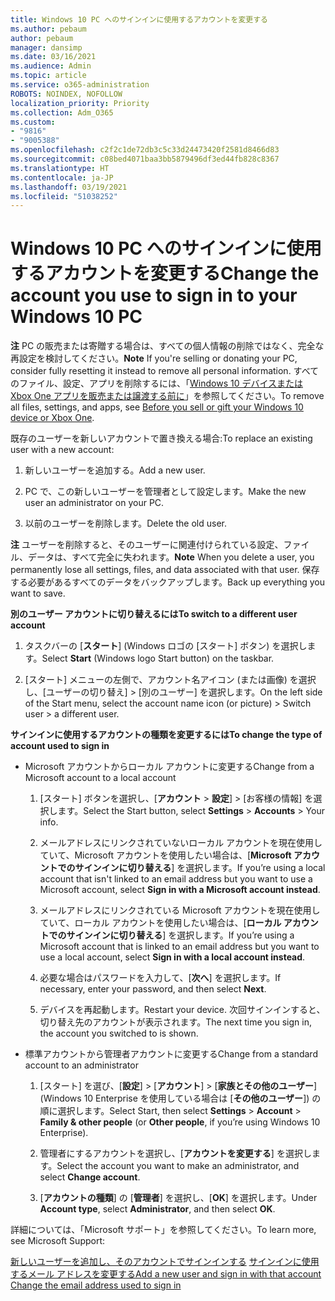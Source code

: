 ```yaml
---
title: Windows 10 PC へのサインインに使用するアカウントを変更する
ms.author: pebaum
author: pebaum
manager: dansimp
ms.date: 03/16/2021
ms.audience: Admin
ms.topic: article
ms.service: o365-administration
ROBOTS: NOINDEX, NOFOLLOW
localization_priority: Priority
ms.collection: Adm_O365
ms.custom:
- "9816"
- "9005388"
ms.openlocfilehash: c2f2c1de72db3c5c33d24473420f2581d8466d83
ms.sourcegitcommit: c08bed4071baa3bb5879496df3ed44fb828c8367
ms.translationtype: HT
ms.contentlocale: ja-JP
ms.lasthandoff: 03/19/2021
ms.locfileid: "51038252"
---
```

# <a name="change-the-account-you-use-to-sign-in-to-your-windows-10-pc"></a><span data-ttu-id="b28cd-102">Windows 10 PC へのサインインに使用するアカウントを変更する</span><span class="sxs-lookup"><span data-stu-id="b28cd-102">Change the account you use to sign in to your Windows 10 PC</span></span>

<span data-ttu-id="b28cd-103">**注** PC の販売または寄贈する場合は、すべての個人情報の削除ではなく、完全な再設定を検討してください。</span><span class="sxs-lookup"><span data-stu-id="b28cd-103">**Note** If you're selling or donating your PC, consider fully resetting it instead to remove all personal information.</span></span> <span data-ttu-id="b28cd-104">すべてのファイル、設定、アプリを削除するには、「[Windows 10 デバイスまたは Xbox One アプリを販売または譲渡する前に](https://support.microsoft.com/help/10547/microsoft-account-selling-gifting-windows-10-device-xbox-one)」を参照してください。</span><span class="sxs-lookup"><span data-stu-id="b28cd-104">To remove all files, settings, and apps, see [Before you sell or gift your Windows 10 device or Xbox One](https://support.microsoft.com/help/10547/microsoft-account-selling-gifting-windows-10-device-xbox-one).</span></span>

<span data-ttu-id="b28cd-105">既存のユーザーを新しいアカウントで置き換える場合:</span><span class="sxs-lookup"><span data-stu-id="b28cd-105">To replace an existing user with a new account:</span></span>

1. <span data-ttu-id="b28cd-106">新しいユーザーを追加する。</span><span class="sxs-lookup"><span data-stu-id="b28cd-106">Add a new user.</span></span>

1. <span data-ttu-id="b28cd-107">PC で、この新しいユーザーを管理者として設定します。</span><span class="sxs-lookup"><span data-stu-id="b28cd-107">Make the new user an administrator on your PC.</span></span>

1. <span data-ttu-id="b28cd-108">以前のユーザーを削除します。</span><span class="sxs-lookup"><span data-stu-id="b28cd-108">Delete the old user.</span></span>

<span data-ttu-id="b28cd-109">**注** ユーザーを削除すると、そのユーザーに関連付けられている設定、ファイル、データは、すべて完全に失われます。</span><span class="sxs-lookup"><span data-stu-id="b28cd-109">**Note** When you delete a user, you permanently lose all settings, files, and data associated with that user.</span></span> <span data-ttu-id="b28cd-110">保存する必要があるすべてのデータをバックアップします。</span><span class="sxs-lookup"><span data-stu-id="b28cd-110">Back up everything you want to save.</span></span>

<span data-ttu-id="b28cd-111">**別のユーザー アカウントに切り替えるには**</span><span class="sxs-lookup"><span data-stu-id="b28cd-111">**To switch to a different user account**</span></span>

1. <span data-ttu-id="b28cd-112">タスクバーの [**スタート**] (Windows ロゴの [スタート] ボタン) を選択します。</span><span class="sxs-lookup"><span data-stu-id="b28cd-112">Select **Start** (Windows logo Start button) on the taskbar.</span></span> 

1. <span data-ttu-id="b28cd-113">[スタート] メニューの左側で、アカウント名アイコン (または画像) を選択し、[ユーザーの切り替え] > [別のユーザー] を選択します。</span><span class="sxs-lookup"><span data-stu-id="b28cd-113">On the left side of the Start menu, select the account name icon (or picture) > Switch user > a different user.</span></span>

<span data-ttu-id="b28cd-114">**サインインに使用するアカウントの種類を変更するには**</span><span class="sxs-lookup"><span data-stu-id="b28cd-114">**To change the type of account used to sign in**</span></span>

- <span data-ttu-id="b28cd-115">Microsoft アカウントからローカル アカウントに変更する</span><span class="sxs-lookup"><span data-stu-id="b28cd-115">Change from a Microsoft account to a local account</span></span>

    1. <span data-ttu-id="b28cd-116">[スタート] ボタンを選択し、[**アカウント** > **設定**] > [お客様の情報] を選択します。</span><span class="sxs-lookup"><span data-stu-id="b28cd-116">Select the Start button, select **Settings** > **Accounts** > Your info.</span></span>

    1. <span data-ttu-id="b28cd-117">メールアドレスにリンクされていないローカル アカウントを現在使用していて、Microsoft アカウントを使用したい場合は、[**Microsoft アカウントでのサインインに切り替える**] を選択します。</span><span class="sxs-lookup"><span data-stu-id="b28cd-117">If you’re using a local account that isn't linked to an email address but you want to use a Microsoft account, select **Sign in with a Microsoft account instead**.</span></span>

    1. <span data-ttu-id="b28cd-118">メールアドレスにリンクされている Microsoft アカウントを現在使用していて、ローカル アカウントを使用したい場合は、[**ローカル アカウントでのサインインに切り替える**] を選択します。</span><span class="sxs-lookup"><span data-stu-id="b28cd-118">If you’re using a Microsoft account that is linked to an email address but you want to use a local account, select **Sign in with a local account instead**.</span></span>

    1. <span data-ttu-id="b28cd-119">必要な場合はパスワードを入力して、[**次へ**] を選択します。</span><span class="sxs-lookup"><span data-stu-id="b28cd-119">If necessary, enter your password, and then select **Next**.</span></span>

    1. <span data-ttu-id="b28cd-120">デバイスを再起動します。</span><span class="sxs-lookup"><span data-stu-id="b28cd-120">Restart your device.</span></span> <span data-ttu-id="b28cd-121">次回サインインすると、切り替え先のアカウントが表示されます。</span><span class="sxs-lookup"><span data-stu-id="b28cd-121">The next time you sign in, the account you switched to is shown.</span></span>

- <span data-ttu-id="b28cd-122">標準アカウントから管理者アカウントに変更する</span><span class="sxs-lookup"><span data-stu-id="b28cd-122">Change from a standard account to an administrator</span></span>

    1. <span data-ttu-id="b28cd-123">[スタート] を選び、[**設定**]  >  [**アカウント**]  >  [**家族とその他のユーザー**] (Windows 10 Enterprise を使用している場合は [**その他のユーザー**]) の順に選択します。</span><span class="sxs-lookup"><span data-stu-id="b28cd-123">Select Start, then select **Settings** > **Account** > **Family & other people** (or **Other people**, if you’re using Windows 10 Enterprise).</span></span>

    1. <span data-ttu-id="b28cd-124">管理者にするアカウントを選択し、[**アカウントを変更する**] を選択します。</span><span class="sxs-lookup"><span data-stu-id="b28cd-124">Select the account you want to make an administrator, and select **Change account**.</span></span>

    1. <span data-ttu-id="b28cd-125">[**アカウントの種類**] の [**管理者**] を選択し、[**OK**] を選択します。</span><span class="sxs-lookup"><span data-stu-id="b28cd-125">Under **Account type**, select **Administrator**, and then select **OK**.</span></span>

<span data-ttu-id="b28cd-126">詳細については、「Microsoft サポート」を参照してください。</span><span class="sxs-lookup"><span data-stu-id="b28cd-126">To learn more, see Microsoft Support:</span></span>

<span data-ttu-id="b28cd-127">[新しいユーザーを追加し、そのアカウントでサインインする](https://support.microsoft.com/windows/add-or-remove-accounts-on-your-pc-104dc19f-6430-4b49-6a2b-e4dbd1dcdf32)
[サインインに使用するメール アドレスを変更する](https://support.microsoft.com/account-billing/change-the-email-address-or-phone-number-for-your-microsoft-account-761a662d-8032-88f4-03f3-c9ba8ba0e00b)</span><span class="sxs-lookup"><span data-stu-id="b28cd-127">[Add a new user and sign in with that account](https://support.microsoft.com/windows/add-or-remove-accounts-on-your-pc-104dc19f-6430-4b49-6a2b-e4dbd1dcdf32)
[Change the email address used to sign in](https://support.microsoft.com/account-billing/change-the-email-address-or-phone-number-for-your-microsoft-account-761a662d-8032-88f4-03f3-c9ba8ba0e00b)</span></span>
